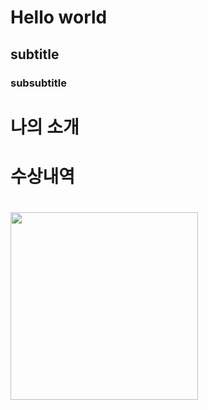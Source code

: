 # Hello world
## subtitle
### subsubtitle
# 나의 소개

# 수상내역

# <img src="2.jpg" width="300" height="300"/> </br>
